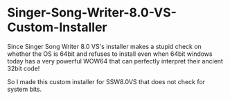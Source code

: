 # Singer-Song-Writer-8.0-VS-Custom-Installer

Since Singer Song Writer 8.0 VS's installer makes a stupid check on whether the OS is 64bit and refuses to install even when 64bit windows today has a very powerful WOW64 that can perfectly interpret their ancient 32bit code! 

So I made this custom installer for SSW8.0VS that does not check for system bits. 
